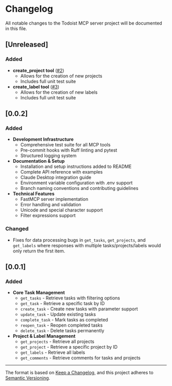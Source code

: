# Changelog
All notable changes to the Todoist MCP server project will be documented in this file.

## [Unreleased]
### Added
- **create_project tool** ([#2](https://github.com/timothysanders/todoist-mcp-server/issues/2))
  - Allows for the creation of new projects
  - Includes full unit test suite
- **create_label tool** ([#3](https://github.com/timothysanders/todoist-mcp-server/issues/3))
  - Allows for the creation of new labels
  - Includes full unit test suite

## [0.0.2]
### Added
- **Development Infrastructure**
  - Comprehensive test suite for all MCP tools
  - Pre-commit hooks with Ruff linting and pytest
  - Structured logging system
- **Documentation & Setup**
  - Installation and setup instructions added to README
  - Complete API reference with examples
  - Claude Desktop integration guide
  - Environment variable configuration with .env support
  - Branch naming conventions and contributing guidelines
- **Technical Features**
  - FastMCP server implementation
  - Error handling and validation
  - Unicode and special character support
  - Filter expressions support
### Changed
- Fixes for data processing bugs in `get_tasks`, `get_projects`, and `get_labels` where responses with multiple tasks/projects/labels would only return the first item.

## [0.0.1]
### Added
- **Core Task Management**
  - `get_tasks` - Retrieve tasks with filtering options
  - `get_task` - Retrieve a specific task by ID
  - `create_task` - Create new tasks with parameter support
  - `update_task` - Update existing tasks
  - `complete_task` - Mark tasks as completed
  - `reopen_task` - Reopen completed tasks
  - `delete_task` - Delete tasks permanently
- **Project & Label Management**
  - `get_projects` - Retrieve all projects
  - `get_project` - Retrieve a specific project by ID
  - `get_labels` - Retrieve all labels
  - `get_comments` - Retrieve comments for tasks and projects

---
The format is based on [Keep a Changelog](https://keepachangelog.com/en/1.1.0/),
and this project adheres to [Semantic Versioning](https://semver.org/spec/v2.0.0.html).
